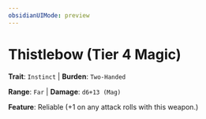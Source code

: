 ```yaml
---
obsidianUIMode: preview
---
```

# Thistlebow (Tier 4 Magic)

**Trait**: `Instinct` | **Burden**: `Two-Handed`

**Range**: `Far` | **Damage**: `d6+13 (Mag)`

**Feature**: Reliable (+1 on any attack rolls with this weapon.)